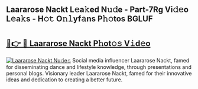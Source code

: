 ## Laararose Nackt L𝚎a𝚔ed N𝚞𝚍e - Part-7Rg Vi𝚍𝚎o L𝚎a𝚔s - H𝚘𝚝 O𝚗𝚕yf𝚊ns P𝚑𝚘tos BGLUF

# <h2><a href="http://kfd2fsb.oniu.top/?m=Laararose+Nackt">🔗👉 🔴 Laararose Nackt P𝚑ot𝚘𝚜 V𝚒d𝚎o</a></h2>

[![Laararose Nackt Nu𝚍e𝚜](https://i.imgur.com/0qMVB7G.gif)](http://kfd2fsb.oniu.top/?m=Laararose+Nackt)
Social media influencer Laararose Nackt, famed for disseminating dance and lifestyle knowledge, through presentations and personal blogs. Visionary leader Laararose Nackt, famed for their innovative ideas and dedication to creating a better future.  
